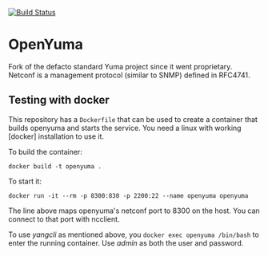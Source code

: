[![Build Status](https://travis-ci.org/OpenClovis/OpenYuma.png?branch=master)](https://travis-ci.org/OpenClovis/OpenYuma)

OpenYuma
========

Fork of the defacto standard Yuma project since it went proprietary.  Netconf
is a management protocol (similar to SNMP) defined in RFC4741.


Testing with docker
-------------------

This repository has a `Dockerfile` that can be used to create a container that
builds openyuma and starts the service. You need a linux with working [docker]
installation to use it.

To build the container:
~~~
docker build -t openyuma .
~~~

To start it:
~~~
docker run -it --rm -p 8300:830 -p 2200:22 --name openyuma openyuma
~~~

The line above maps openyuma's netconf port to 8300 on the host. You can
connect to that port with ncclient.

To use *yangcli* as mentioned above, you `docker exec openyuma /bin/bash` to
enter the running container. Use *admin* as both the user and password.

